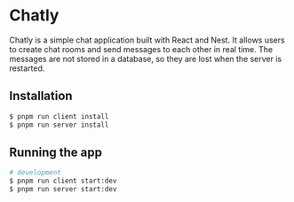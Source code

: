 # Chatly

Chatly is a simple chat application built with React and Nest. It allows users to create chat rooms and send messages to each other in real time.
The messages are not stored in a database, so they are lost when the server is restarted.

## Installation

```bash
$ pnpm run client install
$ pnpm run server install
```

## Running the app

```bash
# development
$ pnpm run client start:dev
$ pnpm run server start:dev
```
